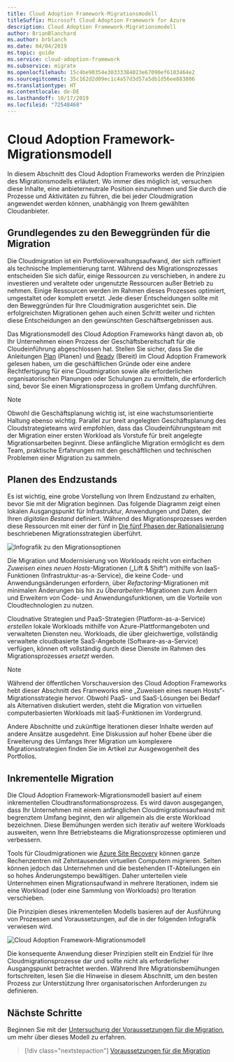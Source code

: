 ```yaml
---
title: Cloud Adoption Framework-Migrationsmodell
titleSuffix: Microsoft Cloud Adoption Framework for Azure
description: Cloud Adoption Framework-Migrationsmodell
author: BrianBlanchard
ms.author: brblanch
ms.date: 04/04/2019
ms.topic: guide
ms.service: cloud-adoption-framework
ms.subservice: migrate
ms.openlocfilehash: 15c4be90354e30333384023e67090ef6103464e2
ms.sourcegitcommit: 35c162d2d09ec1c4a57d3d57a5db1d56ee883806
ms.translationtype: HT
ms.contentlocale: de-DE
ms.lasthandoff: 10/17/2019
ms.locfileid: "72548468"
---
```

# <a name="cloud-adoption-framework-migration-model"></a>Cloud Adoption Framework-Migrationsmodell

In diesem Abschnitt des Cloud Adoption Frameworks werden die Prinzipien des Migrationsmodells erläutert. Wo immer dies möglich ist, versuchen diese Inhalte, eine anbieterneutrale Position einzunehmen und Sie durch die Prozesse und Aktivitäten zu führen, die bei jeder Cloudmigration angewendet werden können, unabhängig von Ihrem gewählten Cloudanbieter.

## <a name="understand-migration-motivations"></a>Grundlegendes zu den Beweggründen für die Migration

Die Cloudmigration ist ein Portfolioverwaltungsaufwand, der sich raffiniert als technische Implementierung tarnt. Während des Migrationsprozesses entscheiden Sie sich dafür, einige Ressourcen zu verschieben, in andere zu investieren und veraltete oder ungenutzte Ressourcen außer Betrieb zu nehmen. Einige Ressourcen werden im Rahmen dieses Prozesses optimiert, umgestaltet oder komplett ersetzt. Jede dieser Entscheidungen sollte mit den Beweggründen für Ihre Cloudmigration ausgerichtet sein. Die erfolgreichsten Migrationen gehen auch einen Schritt weiter und richten diese Entscheidungen an den gewünschten Geschäftsergebnissen aus.

Das Migrationsmodell des Cloud Adoption Frameworks hängt davon ab, ob Ihr Unternehmen einen Prozess der Geschäftsbereitschaft für die Cloudeinführung abgeschlossen hat. Stellen Sie sicher, dass Sie die Anleitungen [Plan](../../strategy/index.md) (Planen) und [Ready](../../ready/index.md) (Bereit) im Cloud Adoption Framework gelesen haben, um die geschäftlichen Gründe oder eine andere Rechtfertigung für eine Cloudmigration sowie alle erforderlichen organisatorischen Planungen oder Schulungen zu ermitteln, die erforderlich sind, bevor Sie einen Migrationsprozess in großem Umfang durchführen.

> [!NOTE]
> Obwohl die Geschäftsplanung wichtig ist, ist eine wachstumsorientierte Haltung ebenso wichtig. Parallel zur breit angelegten Geschäftsplanung des Cloudstrategieteams wird empfohlen, dass das Cloudeinführungsteam mit der Migration einer ersten Workload als Vorstufe für breit angelegte Migrationsarbeiten beginnt. Diese anfängliche Migration ermöglicht es dem Team, praktische Erfahrungen mit den geschäftlichen und technischen Problemen einer Migration zu sammeln.

## <a name="envision-an-end-state"></a>Planen des Endzustands

Es ist wichtig, eine grobe Vorstellung von Ihrem Endzustand zu erhalten, bevor Sie mit der Migration beginnen. Das folgende Diagramm zeigt einen lokalen Ausgangspunkt für Infrastruktur, Anwendungen und Daten, der Ihren *digitalen Bestand* definiert. Während des Migrationsprozesses werden diese Ressourcen mit einer der fünf in [Die fünf Phasen der Rationalisierung](../../digital-estate/5-rs-of-rationalization.md) beschriebenen Migrationsstrategien überführt.

![Infografik zu den Migrationsoptionen](../../_images/migrate/migration-options.png)

Die Migration und Modernisierung von Workloads reicht von einfachen *Zuweisen eines neuen Hosts*-Migrationen („Lift & Shift“) mithilfe von IaaS-Funktionen (Infrastruktur-as-a-Service), die keine Code- und Anwendungsänderungen erfordern, über *Refactoring*-Migrationen mit minimalen Änderungen bis hin zu *Überarbeiten*-Migrationen zum Ändern und Erweitern von Code- und Anwendungsfunktionen, um die Vorteile von Cloudtechnologien zu nutzen.

Cloudnative Strategien und PaaS-Strategien (Platform-as-a-Service) *erstellen* lokale Workloads mithilfe von Azure-Plattformangeboten und verwalteten Diensten neu. Workloads, die über gleichwertige, vollständig verwaltete cloudbasierte SaaS-Angebote (Software-as-a-Service) verfügen, können oft vollständig durch diese Dienste im Rahmen des Migrationsprozesses *ersetzt* werden.

> [!NOTE]
> Während der öffentlichen Vorschauversion des Cloud Adoption Frameworks hebt dieser Abschnitt des Frameworks eine „Zuweisen eines neuen Hosts“-Migrationsstrategie hervor. Obwohl PaaS- und SaaS-Lösungen bei Bedarf als Alternativen diskutiert werden, steht die Migration von virtuellen computerbasierten Workloads mit IaaS-Funktionen im Vordergrund.
>
> Andere Abschnitte und zukünftige Iterationen dieser Inhalte werden auf andere Ansätze ausgedehnt. Eine Diskussion auf hoher Ebene über die Erweiterung des Umfangs Ihrer Migration um komplexere Migrationsstrategien finden Sie im Artikel zur Ausgewogenheit des Portfolios.

## <a name="incremental-migration"></a>Inkrementelle Migration

Die Cloud Adoption Framework-Migrationsmodell basiert auf einem inkrementellen Cloudtransformationsprozess. Es wird davon ausgegangen, dass Ihr Unternehmen mit einem anfänglichen Cloudmigrationsaufwand mit begrenztem Umfang beginnt, den wir allgemein als die erste Workload bezeichnen. Diese Bemühungen werden sich iterativ auf weitere Workloads ausweiten, wenn Ihre Betriebsteams die Migrationsprozesse optimieren und verbessern.

Tools für Cloudmigrationen wie [Azure Site Recovery](https://docs.microsoft.com/azure/site-recovery/site-recovery-overview) können ganze Rechenzentren mit Zehntausenden virtuellen Computern migrieren. Selten können jedoch das Unternehmen und die bestehenden IT-Abteilungen ein so hohes Änderungstempo bewältigen. Daher unterteilen viele Unternehmen einen Migrationsaufwand in mehrere Iterationen, indem sie eine Workload (oder eine Sammlung von Workloads) pro Iteration verschieben.

Die Prinzipien dieses inkrementellen Modells basieren auf der Ausführung von Prozessen und Voraussetzungen, auf die in der folgenden Infografik verwiesen wird.

![Cloud Adoption Framework-Migrationsmodell](../../_images/operational-transformation-migrate.png)

Die konsequente Anwendung dieser Prinzipien stellt ein Endziel für Ihre Cloudmigrationsprozesse dar und sollte nicht als erforderlicher Ausgangspunkt betrachtet werden. Während Ihre Migrationsbemühungen fortschreiten, lesen Sie die Hinweise in diesem Abschnitt, um den besten Prozess zur Unterstützung Ihrer organisatorischen Anforderungen zu definieren.

## <a name="next-steps"></a>Nächste Schritte

Beginnen Sie mit der [Untersuchung der Voraussetzungen für die Migration](./prerequisites/index.md), um mehr über dieses Modell zu erfahren.

> [!div class="nextstepaction"]
> [Voraussetzungen für die Migration](./prerequisites/index.md)
